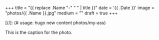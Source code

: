 +++
title = "{{ replace .Name "-" " " | title }}"
date = '{{ .Date }}'
image = "photos/{{ .Name }}.jpg"
medium = ""
draft = true
+++

[//]: (# usage: hugo new content photos/my-ass)

This is the caption for the photo.
